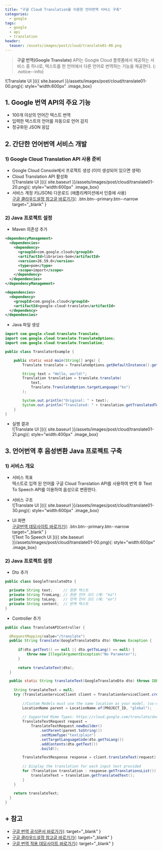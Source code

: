 ```yaml
---
title: "구글 Cloud Translation을 이용한 언어번역 서비스 구축"
categories: 
  - google
tags:
  - google
  - api
  - translation
header:
  teaser: /assets/images/post/cloud/translate01-00.png 
---
```


> **구글 번역(Google Translate)** API는 Google Cloud 플랫폼에서 제공하는 서비스 중 하나로, 텍스트를 한 언어에서 다른 언어로 번역하는 기능을 제공한다.
{: .notice--info}

![Translate UI ]({{ site.baseurl }}/assets/images/post/cloud/translate01-00.png){: style="width:600px" .image_box}  

## 1. Google 번역 API의 주요 기능
  +  100개 이상의 언어간 텍스트 번역 
  +  입력한 텍스트의 언어를 자동으로 언어 감지
  +  정규화된 JSON 응답
  

## 2. 간단한 언어번역 서비스 개발

### 1) Google Cloud Translation API 사용 준비
  + Google Cloud Console에서 프로젝트 생성 (이미 생성되어 있으면 생략)
  + Cloud Translation API 활성화    
    ![Translate UI ]({{ site.baseurl }}/assets/images/post/cloud/translate01-20.png){: style="width:600px" .image_box}
  + 서비스 계정 키(JSON) 다운로드 (애플리케이션에서 인증에 사용)  
  [구글 클라우드설정 참고글 바로가기](/google/google-run-10/){: .btn.btn--primary.btn--narrow target="_blank" }

### 2) Java 프로젝트 설정
+ Maven 의존성 추가    

```xml
<dependencyManagement>
  <dependencies>
    <dependency>
      <groupId>com.google.cloud</groupId>
      <artifactId>libraries-bom</artifactId>
      <version>26.59.0</version>
      <type>pom</type>
      <scope>import</scope>
    </dependency>
  </dependencies>
</dependencyManagement>

<dependencies>
  <dependency>
    <groupId>com.google.cloud</groupId>
    <artifactId>google-cloud-translate</artifactId>
  </dependency>
</dependencies>
```   

+ Java 파일 생성    
      
```java
import com.google.cloud.translate.Translate;
import com.google.cloud.translate.TranslateOptions;
import com.google.cloud.translate.Translation;

public class TranslatorExample {

    public static void main(String[] args) {
        Translate translate = TranslateOptions.getDefaultInstance().getService();

        String text = "Hello, world!";
        Translation translation = translate.translate(
            text,
            Translate.TranslateOption.targetLanguage("ko")
        );

        System.out.println("Original: " + text);
        System.out.println("Translated: " + translation.getTranslatedText());
    }
}
```    

+ 실행 결과    
  ![Translate UI ]({{ site.baseurl }}/assets/images/post/cloud/translate01-21.png){: style="width:400px" .image_box}
  

## 3. 언어번역 후 음성변환 Java 프로젝트 구축

### 1) 서비스 개요
  + 서비스 목표    
  텍스트로 입력 된 언어를 구글 Cloud Translation API를 사용하여 번역 후 Text To Speech API를 이용하여 음성으로 변환한다.

  + 서비스 구조    
    ![Translate UI ]({{ site.baseurl }}/assets/images/post/cloud/translate01-30.png){: style="width:600px" .image_box}
  
  + UI 화면    
  [구글번역 데모사이트 바로가기](https://ondago365.web.app/play/translate.html){: .btn.btn--primary.btn--narrow target="_blank" }    
  ![Text To Speech UI ]({{ site.baseurl }}/assets/images/post/cloud/translate01-00.png){: style="width:600px" .image_box}  

### 2) Java 프로젝트 설정

  + Dto 추가    

```java    
public class GoogleTranslateDto {

  private String text;     // 원본 텍스트
  private String fromLang; // 원본 언어 코드 (예: "ko")    
  private String toLang;   // 번역 언어 코드 (예: "en")
  private String content;  // 번역 텍스트
}
```
  + Controller 추가    

```java  
public class TranslateAPIController {

  @RequestMapping(value="/translate")
  public String translate(GoogleTranslateDto dto) throws Exception {
      
      if(dto.getText() == null || dto.getToLang() == null) {
          throw new IllegalArgumentException("No Parameter");             
      }        
      
      return translateText(dto);
  } 

  public static String translateText(GoogleTranslateDto dto) throws IOException {
        
    String translateText = null;    
    try (TranslationServiceClient client = TranslationServiceClient.create()) {
        
        //Custom Models must use the same location as your model. (us-central1)
        LocationName parent = LocationName.of(PROJECT_ID, "global");
                
        // Supported Mime Types: https://cloud.google.com/translate/docs/supported-formats
        TranslateTextRequest request =
            TranslateTextRequest.newBuilder()
                .setParent(parent.toString())
                .setMimeType("text/plain")
                .setTargetLanguageCode(dto.getToLang())
                .addContents(dto.getText())
                .build();

        TranslateTextResponse response = client.translateText(request);
        
        // Display the translation for each input text provided
        for (Translation translation : response.getTranslationsList()) {                
            translateText = translation.getTranslatedText();
        }
    }
   
    return translateText;  
  }    
}
```

## + 참고

+ [구글 번역 공식문서 바로가기](https://cloud.google.com/translate/docs/setup){: target="_blank" }
+ [구글 클라우드설정 참고글 바로가기](/google/google-run-10/){: target="_blank" }
+ [구글 번역 적용 데모사이트 바로가기](https://ondago365.web.app/play/translate.html){: target="_blank" }




